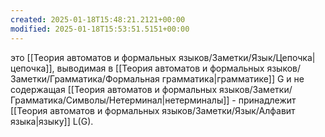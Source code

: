 ```yaml
---
created: 2025-01-18T15:48:21.2121+00:00
modified: 2025-01-18T15:53:51.5151+00:00
---
```

это [[Теория автоматов и формальных языков/Заметки/Язык/Цепочка|цепочка]], выводимая в [[Теория автоматов и формальных языков/Заметки/Грамматика/Формальная грамматика|грамматике]] G и не содержащая [[Теория автоматов и формальных языков/Заметки/Грамматика/Символы/Нетерминал|нетерминалы]] - принадлежит [[Теория автоматов и формальных языков/Заметки/Язык/Алфавит языка|языку]] L(G).